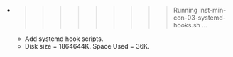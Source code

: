 * >>>>>>>>> Running inst-min-con-03-systemd-hooks.sh ...
  * Add systemd hook scripts.
  * Disk size = 1864644K. Space Used = 36K.
